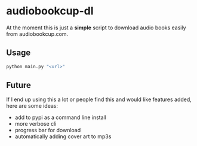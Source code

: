 # audiobookcup-dl

At the moment this is just a **simple** script to download audio books easily from audiobookcup.com.

## Usage

```bash
python main.py "<url>"
```

## Future

If I end up using this a lot or people find this and would like features added, here are some ideas:
  + add to pypi as a command line install
  + more verbose cli
  + progress bar for download
  + automatically adding cover art to mp3s
